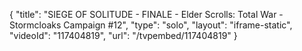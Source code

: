 {
    "title": "SIEGE OF SOLITUDE - FINALE - Elder Scrolls: Total War - Stormcloaks Campaign #12",
    "type": "solo",
    "layout": "iframe-static",
    "videoId": "117404819",
    "url": "\/tvpembed\/117404819"
}